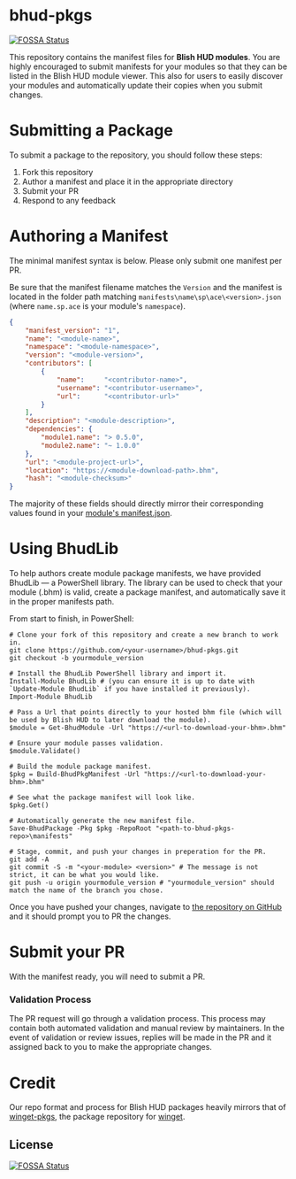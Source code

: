 # bhud-pkgs
[![FOSSA Status](https://app.fossa.com/api/projects/git%2Bgithub.com%2Fdlamkins%2Fbhud-pkgs.svg?type=shield)](https://app.fossa.com/projects/git%2Bgithub.com%2Fdlamkins%2Fbhud-pkgs?ref=badge_shield)


This repository contains the manifest files for **Blish HUD modules**.  You are highly encouraged to submit manifests for your modules so that they can be listed in the Blish HUD module viewer.  This also for users to easily discover your modules and automatically update their copies when you submit changes.

# Submitting a Package

To submit a package to the repository, you should follow these steps:

1. Fork this repository
2. Author a manifest and place it in the appropriate directory
3. Submit your PR
5. Respond to any feedback

# Authoring a Manifest

The minimal manifest syntax is below.  Please only submit one manifest per PR.

Be sure that the manifest filename matches the `Version` and the manifest is located in the folder path matching `manifests\name\sp\ace\<version>.json` (where `name.sp.ace` is your module's `namespace`).

```json
{
    "manifest_version": "1",
    "name": "<module-name>",
    "namespace": "<module-namespace>",
    "version": "<module-version>",
    "contributors": [
        {
            "name":     "<contributor-name>",
            "username": "<contributor-username>",
            "url":      "<contributor-url>"
        }
    ],
    "description": "<module-description>",
    "dependencies": {
        "module1.name": "> 0.5.0",
        "module2.name": "~ 1.0.0"
    },
    "url": "<module-project-url>",
    "location": "https://<module-download-path>.bhm",
    "hash": "<module-checksum>"
}
```

The majority of these fields should directly mirror their corresponding values found in your [module's manifest.json](https://github.com/blish-hud/manifest.json/blob/master/manifest-v1.md).

# Using BhudLib

To help authors create module package manifests, we have provided BhudLib — a PowerShell library.  The library can be used to check that your module (.bhm) is valid, create a package manifest, and automatically save it in the proper manifests path.

From start to finish, in PowerShell:

```
# Clone your fork of this repository and create a new branch to work in.
git clone https://github.com/<your-username>/bhud-pkgs.git
git checkout -b yourmodule_version

# Install the BhudLib PowerShell library and import it.
Install-Module BhudLib # (you can ensure it is up to date with `Update-Module BhudLib` if you have installed it previously).
Import-Module BhudLib

# Pass a Url that points directly to your hosted bhm file (which will be used by Blish HUD to later download the module).
$module = Get-BhudModule -Url "https://<url-to-download-your-bhm>.bhm"

# Ensure your module passes validation.
$module.Validate()

# Build the module package manifest.
$pkg = Build-BhudPkgManifest -Url "https://<url-to-download-your-bhm>.bhm"

# See what the package manifest will look like.
$pkg.Get()

# Automatically generate the new manifest file.
Save-BhudPackage -Pkg $pkg -RepoRoot "<path-to-bhud-pkgs-repo>\manifests"

# Stage, commit, and push your changes in preperation for the PR.
git add -A
git commit -S -m "<your-module> <version>" # The message is not strict, it can be what you would like.
git push -u origin yourmodule_version # "yourmodule_version" should match the name of the branch you chose.
```

Once you have pushed your changes, navigate to [the repository on GitHub](https://github.com/blish-hud/bhud-pkgs) and it should prompt you to PR the changes.

# Submit your PR

With the manifest ready, you will need to submit a PR.

### Validation Process

The PR request will go through a validation process.  This process may contain both automated validation and manual review by maintainers.  In the event of validation or review issues, replies will be made in the PR and it assigned back to you to make the appropriate changes.

# Credit

Our repo format and process for Blish HUD packages heavily mirrors that of [winget-pkgs](https://github.com/microsoft/winget-pkgs), the package repository for [winget](https://docs.microsoft.com/en-us/windows/package-manager/winget/).

## License
[![FOSSA Status](https://app.fossa.com/api/projects/git%2Bgithub.com%2Fdlamkins%2Fbhud-pkgs.svg?type=large)](https://app.fossa.com/projects/git%2Bgithub.com%2Fdlamkins%2Fbhud-pkgs?ref=badge_large)